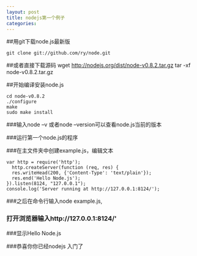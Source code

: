 ```yaml
---
layout: post
title: nodejs第一个例子
categories: 
---
```



##用git下载node.js最新版

	git clone git://github.com/ry/node.git

##或者直接下载源码
	wget http://nodejs.org/dist/node-v0.8.2.tar.gz
	tar -xf node-v0.8.2.tar.gz

##开始编译安装node.js

	cd node-v0.8.2
	./configure
	make
	sudo make install

###输入node –v 或者node –version可以查看node.js当前的版本

###运行第一个node.js的程序

###在主文件夹中创建example.js，编辑文本

	var http = require('http');
	  http.createServer(function (req, res) {
	  res.writeHead(200, {'Content-Type': 'text/plain'});
	  res.end('Hello Node.js');
	}).listen(8124, "127.0.0.1");
	console.log('Server running at http://127.0.0.1:8124/'); 

###之后在命令行输入node example.js,

### 打开浏览器输入http://127.0.0.1:8124/'

###显示Hello Node.js

###恭喜你你已经nodejs 入门了